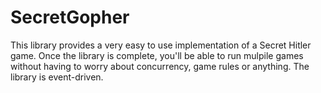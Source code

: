 # SecretGopher
This library provides a very easy to use implementation of a Secret Hitler game.
Once the library is complete, you'll be able to run mulpile games without having to worry about concurrency, game rules or anything.
The library is event-driven.
